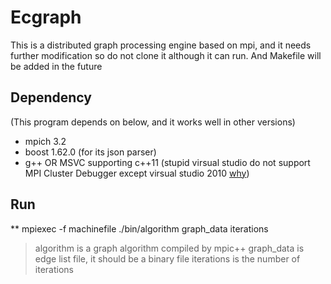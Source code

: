 # Ecgraph
This is a distributed graph processing engine based on mpi, and it needs further modification so do not clone it although it can run. And Makefile will be added in the future

## Dependency 
(This program depends on below, and it works well in other versions)
* mpich 3.2
* boost 1.62.0 (for its json parser)
* g++ OR MSVC supporting c++11 (stupid virsual studio do not support MPI Cluster Debugger except virsual studio 2010 [why](https://visualstudio.uservoice.com/forums/121579-visual-studio-ide/suggestions/3075084-bring-back-the-mpi-cluster-debugger))

## Run

** mpiexec -f machinefile ./bin/algorithm graph_data iterations
> algorithm is a graph algorithm compiled by mpic++
> graph_data is edge list file, it should be a binary file
> iterations is the number of iterations
